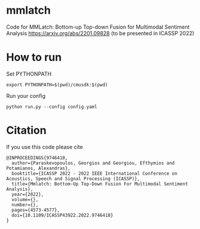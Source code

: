 # mmlatch
Code for MMLatch: Bottom-up Top-down Fusion for Multimodal Sentiment Analysis https://arxiv.org/abs/2201.09828 (to be presented in ICASSP 2022)


# How to run

Set PYTHONPATH

```
export PYTHONPATH=$(pwd)/cmusdk:$(pwd)
```

Run your config

```
python run.py --config config.yaml
```

# Citation

If you use this code please cite

```
@INPROCEEDINGS{9746418,
  author={Paraskevopoulos, Georgios and Georgiou, Efthymios and Potamianos, Alexandras},
  booktitle={ICASSP 2022 - 2022 IEEE International Conference on Acoustics, Speech and Signal Processing (ICASSP)}, 
  title={Mmlatch: Bottom-Up Top-Down Fusion For Multimodal Sentiment Analysis}, 
  year={2022},
  volume={},
  number={},
  pages={4573-4577},
  doi={10.1109/ICASSP43922.2022.9746418}
}
```
